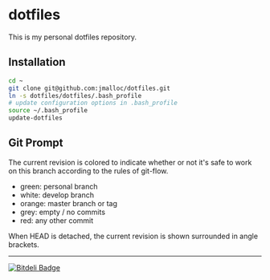 # dotfiles

This is my personal dotfiles repository.

## Installation

```bash
cd ~
git clone git@github.com:jmalloc/dotfiles.git
ln -s dotfiles/dotfiles/.bash_profile
# update configuration options in .bash_profile
source ~/.bash_profile
update-dotfiles
```

## Git Prompt

The current revision is colored to indicate whether or not it's safe to work on this branch according to the rules of git-flow.

 * green: personal branch
 * white: develop branch
 * orange: master branch or tag
 * grey: empty / no commits
 * red: any other commit

When HEAD is detached, the current revision is shown surrounded in angle brackets.

---
[![Bitdeli Badge](https://d2weczhvl823v0.cloudfront.net/jmalloc/dotfiles/trend.png)](https://bitdeli.com/free "Bitdeli Badge")
